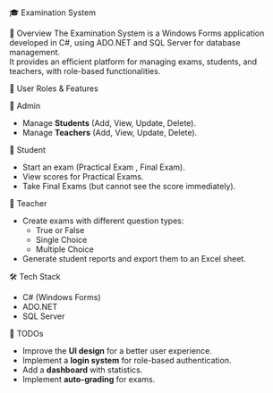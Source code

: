  🎓 Examination System

 📖 Overview
The Examination System is a Windows Forms application developed in C#, using ADO.NET and SQL Server for database management.  
It provides an efficient platform for managing exams, students, and teachers, with role-based functionalities.  

 👥 User Roles & Features

 🔹 Admin
- Manage **Students** (Add, View, Update, Delete).
- Manage **Teachers** (Add, View, Update, Delete).

 🔹 Student
- Start an exam (Practical Exam , Final Exam).
- View scores for Practical Exams.
- Take Final Exams (but cannot see the score immediately).

 🔹 Teacher
- Create exams with different question types:
  - True or False
  - Single Choice
  - Multiple Choice
- Generate student reports and export them to an Excel sheet.

 🛠 Tech Stack
- C# (Windows Forms)
- ADO.NET
- SQL Server

📝 TODOs
-  Improve the **UI design** for a better user experience.  
-  Implement a **login system** for role-based authentication.  
-  Add a **dashboard** with statistics.  
-  Implement **auto-grading** for exams.  


